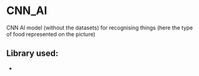 # CNN_AI
CNN AI model (without the datasets) for recognising things (here the type of food represented on the picture)

## Library used:
- 
